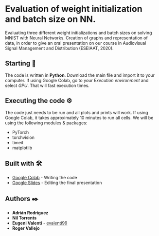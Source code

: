 # Evaluation of weight initialization and batch size on NN.

Evaluating three different weight initializations and batch sizes on solving MNIST with Neural Networks. 
Creation of graphs and representation of data, in order to give an oral presentation on our course in Audiovisual Signal Management and Distribution (ESEIAAT, 2020).

## Starting 🚀

The code is written in **Python**. Download the main file and import it to your computer. If using Google Colab, go to your _Execution environment_ and select _GPU_. That will fast execution times.

## Executing the code ⚙️

The code just needs to be run and all plots and prints will work. If using Google Colab, it takes approximately 10 minutes to run all cells. We will be using the following modules & packages:
- PyTorch
- torchvision
- timeit
- matplotlib

## Built with 🛠️

* [Google Colab](https://colab.research.google.com/) - Writing the code
* [Google Slides](https://www.google.es/intl/es/slides/about/) - Editing the final presentation

## Authors ✒️

* **Adrián Rodríguez** 
* **Nil Torrents**
* **Eugeni Valentí** - [evalenti99](https://github.com/evalenti99)
* **Roger Vallejo**
